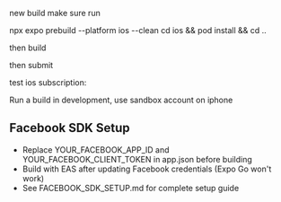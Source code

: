 new build make sure run

npx expo prebuild --platform ios --clean
cd ios && pod install && cd ..

then build

then submit

test ios subscription:

Run a build in development, use sandbox account on iphone

## Facebook SDK Setup
- Replace YOUR_FACEBOOK_APP_ID and YOUR_FACEBOOK_CLIENT_TOKEN in app.json before building
- Build with EAS after updating Facebook credentials (Expo Go won't work)
- See FACEBOOK_SDK_SETUP.md for complete setup guide
